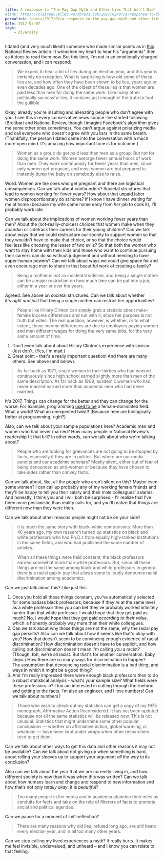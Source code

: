 ```yaml
---
title: A response to "The Pay Gap Myth and Other Lies That Won’t Die"
#link: https://claireduvallet.wordpress.com/2017/02/07/a-response-to-the-pay-gap-myth-and-other-lies-that-wont-die/
permalink: /posts/2017/02/a-response-to-the-pay-gap-myth-and-other-lies-that-wont-die
date: 2017-02-07
tags:
    - diversity
---
```



I dated (and very much liked!) someone who made similar points as in [this](http://www.nationalreview.com/article/438775/pay-gap-studies-disprove-myth-sexism-responsible) National Review article. It wrenched my heart to hear his "arguments" then as it does to read them now. But this time, I'm not in an emotionally charged conversation, and I can respond:

> We expect to hear a lot of lies during an election year, and this year is certainly no exception. What is surprising is how old some of these lies are, and how often they have been shown to be lies, years ago or even decades ago. One of the oldest of these lies is that women are paid less than men for doing the same work. Like many other politically successful lies, it contains just enough of the truth to fool the gullible.

Okay, already you're insulting and alienating people who don't agree with you. I see this in every conservative news source I've started following (Breitbart and National Review, though I imagine Facebook's algorithm gives me some other ones sometimes). You can't argue against polarizing media and call everyone who doesn't agree with you liars in the same breath. (Thankfully, the person I dated came into the conversation with a much more open mind. It's amazing how important tone is for outcome.)

> Women as a group do get paid less than men as a group. But not for doing the same work. Women average fewer annual hours of work than men. They work continuously for fewer years than men, since only women get pregnant, and most women are not prepared to instantly dump the baby on somebody else to raise.

Word. Women are the ones who get pregnant and there are logistical consequences. Can we talk about confounders? Societal structures that lead to women working for fewer years? How about that [unpaid labor](https://en.wikipedia.org/wiki/Unpaid_work) women disproportionately do at home? If I know I have dinner waiting for me at home (because my wife came home early from _her_ job to cook it), I'll probably work late.  

Can we talk about the implications of women working fewer years than men? About the (not-really-choices) choices that women make when they abandon or sidetrack their careers for their young children? Can we talk about ways that we could restructure our society to support women so that they wouldn't have to make that choice, or so that the choice would feel less like choosing the lesser of two evils? So that both the women who want to stay home with their kids and those who want to continue pursuing their careers can do so without judgement and without needing to have super-human powers? Can we talk about ways we could give space for and even encourage men to share in that beautiful work of creating a family?

> Being a mother is not an incidental sideline, and being a single mother can be a major restriction on how much time can be put into a job, either in a year or over the years.

Agreed. See above on societal structures. Can we talk about whether it's _right and just_ that being a single mother can restrict her opportunities?

> People like Hillary Clinton can simply grab a statistic about male–female income differences and run with it, since her purpose is not truth but votes. The real question, however, is whether, or to what extent, those income differences are due to employers paying women and men different wages for doing the very same jobs, for the very same amount of time.

  1. Don't even talk about about Hillary Clinton's experience with sexism. Just don't. (Yes, I'm mad.)   
  2. Great point - that's a really important question! And there are many others. See above (and below).   

> As far back as 1971, single women in their thirties who had worked continuously since high school earned slightly more than men of the same description. As far back as 1969, academic women who had never married earned more than academic men who had never married.

It's 2017. Things can change for the better and they can change for the worse. For example, programming [used to be](https://www.theatlantic.com/business/archive/2016/09/what-programmings-past-reveals-about-todays-gender-pay-gap/498797/) a female-dominated field. What a world! What an unexpected twist!! (Because men are biologically better at programming, right?)

Also, can we talk about your sample populations here? Academic men and women who had never married? How many people in National Review's readership fit that bill? In other words, can we talk about who we're talking about?

> People who are looking for grievances are not going to be stopped by facts, especially if they are in politics. But where are our media pundits and our academic scholars? Mostly silent, either out of fear of being denounced as anti-women or because they have chosen to take sides rather than convey facts.

Can we talk about, like, all the people who aren't silent on this? Maybe even some women? I can call up probably any of my working female friends and they'll be happy to tell you their salary and their male colleagues' salaries. And honestly, I think you and I will both be surprised - I'll realize that I've been more pessimistic than reality calls for, and you'll realize that things are different now than they were then.

Can we talk about other reasons people might not be on your side?

> It is much the same story with black–white comparisons. More than 40 years ago, my own research turned up statistics on black and white professors who had Ph.D.s from equally high-ranked institutions in the same fields, and who had published the same number of articles.

> When all these things were held constant, the black professors earned somewhat more than white professors. But, since all these things are not the same among black and white professors in general, there is a racial gap in pay that allows some to loudly denounce racial discrimination among academics.

Can we just talk about this? Like just this.

  1. Once you hold all these things constant, you've automatically selected for some badass black professors, because if they're at the same level as a white professor then you can bet they've probably worked infinitely harder than that white professor. I would hope that they get paid as much? No, I would hope that they get paid _according to their value_, which is honestly probably way more than their white colleagues.    
  2. Can we talk about why those things are not the same, why the racial pay gap persists? Also can we talk about how it seems like that's okay with you? How that doesn't seem to be convincing enough evidence of racial discrimination? How discrimination doesn't have to be explicit, and how calling out discrimination doesn't mean I'm calling _you_ a racist? (Though, tbh, we're all racist. But that's for another conversation. Baby steps.) How there are so many ways for discrimination to happen? The assumption that denouncing racial discrimination is a bad thing, and ways in which it might be a good thing?    
  3. And I'm really impressed there were enough black professors then to do a robust statistical analysis - what's your sample size? What fields were these professors in? I too am interested in cutting through the rhetoric and getting to the facts. I'm also an engineer, and I love numbers! Can we talk about numbers?   

> Those who wish to check out my statistics can get a copy of my 1975 monograph, Affirmative Action Reconsidered. It has not been updated because not all the same statistics will be released now. This is not unusual. Statistics that might undermine some other popular conclusions — whether on affirmative action, global warming, or whatever — have been kept under wraps when other researchers tried to get them.

Can we talk about other ways to get this data and other reasons it may not be available? Can we talk about not giving up when something is hard, about rolling your sleeves up to support your argument _all the way_ to its conclusion?

Also can we talk about the year that we are currently living in, and how different society is now than it was when this was written? Can we talk about how humans learn and change and respond to new information and how that’s not only _totally okay_, it is _beautiful_?

> Too many people in the media and in academia abandon their roles as conduits for facts and take on the role of filterers of facts to promote social and political agendas.

Can we pause for a moment of self-reflection?

> There are many reasons why old lies, refuted long ago, are still heard every election year, and in all too many other years.

Can we stop calling my lived experiences a myth? It really hurts. It makes me feel invisible, undervalued, and unheard – and I know you can relate to that feeling.
